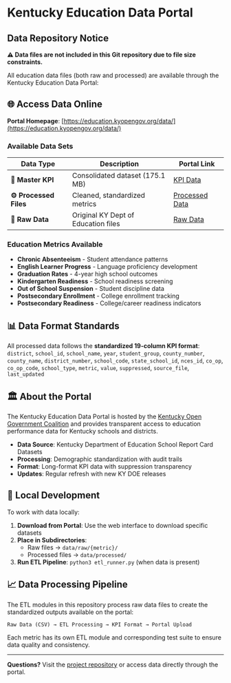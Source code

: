 # Kentucky Education Data Portal

## Data Repository Notice

**⚠️ Data files are not included in this Git repository due to file size constraints.**

All education data files (both raw and processed) are available through the Kentucky Education Data Portal:

## 🌐 **Access Data Online**

**Portal Homepage**: [https://education.kyopengov.org/data/](https://education.kyopengov.org/data/)

### Available Data Sets

| Data Type | Description | Portal Link |
|-----------|-------------|-------------|
| **🎯 Master KPI** | Consolidated dataset (175.1 MB) | [KPI Data](https://education.kyopengov.org/data/kpi/) |
| **⚙️ Processed Files** | Cleaned, standardized metrics | [Processed Data](https://education.kyopengov.org/data/processed/) |
| **📁 Raw Data** | Original KY Dept of Education files | [Raw Data](https://education.kyopengov.org/data/raw/) |

### Education Metrics Available

- **Chronic Absenteeism** - Student attendance patterns
- **English Learner Progress** - Language proficiency development  
- **Graduation Rates** - 4-year high school outcomes
- **Kindergarten Readiness** - School readiness screening
- **Out of School Suspension** - Student discipline data
- **Postsecondary Enrollment** - College enrollment tracking
- **Postsecondary Readiness** - College/career readiness indicators

## 📊 Data Format Standards

All processed data follows the **standardized 19-column KPI format**:
`district`, `school_id`, `school_name`, `year`, `student_group`,
`county_number`, `county_name`, `district_number`, `school_code`,
`state_school_id`, `nces_id`, `co_op`, `co_op_code`, `school_type`,
`metric`, `value`, `suppressed`, `source_file`, `last_updated`

## 🏛️ About the Portal

The Kentucky Education Data Portal is hosted by the [Kentucky Open Government Coalition](https://kyopengov.org) and provides transparent access to education performance data for Kentucky schools and districts.

- **Data Source**: Kentucky Department of Education School Report Card Datasets
- **Processing**: Demographic standardization with audit trails
- **Format**: Long-format KPI data with suppression transparency
- **Updates**: Regular refresh with new KY DOE releases

## 🔧 Local Development

To work with data locally:

1. **Download from Portal**: Use the web interface to download specific datasets
2. **Place in Subdirectories**: 
   - Raw files → `data/raw/{metric}/`
   - Processed files → `data/processed/`
3. **Run ETL Pipeline**: `python3 etl_runner.py` (when data is present)

## 📈 Data Processing Pipeline

The ETL modules in this repository process raw data files to create the standardized outputs available on the portal:

```
Raw Data (CSV) → ETL Processing → KPI Format → Portal Upload
```

Each metric has its own ETL module and corresponding test suite to ensure data quality and consistency.

---

**Questions?** Visit the [project repository](https://github.com/jscotthorn/ky-education-kpi-pipeline) or access data directly through the portal.